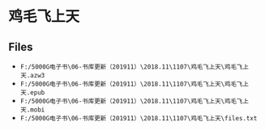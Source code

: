 # 鸡毛飞上天

## Files

- `F:/5000G电子书\06-书库更新（201911）\2018.11\1107\鸡毛飞上天\鸡毛飞上天.azw3`
- `F:/5000G电子书\06-书库更新（201911）\2018.11\1107\鸡毛飞上天\鸡毛飞上天.epub`
- `F:/5000G电子书\06-书库更新（201911）\2018.11\1107\鸡毛飞上天\鸡毛飞上天.mobi`
- `F:/5000G电子书\06-书库更新（201911）\2018.11\1107\鸡毛飞上天\files.txt`
